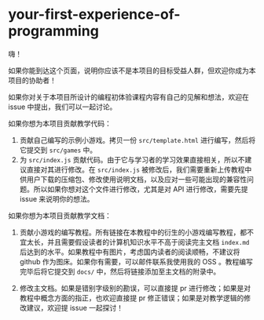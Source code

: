 # your-first-experience-of-programming

嗨！

如果你能到达这个页面，说明你应该不是本项目的目标受益人群，但欢迎你成为本项目的协助者！

如果你对关于本项目所设计的编程初体验课程内容有自己的见解和想法，欢迎在 issue 中提出，我们可以一起讨论。

如果你想为本项目贡献教学代码：

1. 贡献自己编写的示例小游戏。拷贝一份 `src/template.html` 进行编写，然后将它提交到 `src/games` 中。
2. 为 `src/index.js` 贡献代码。由于它与学习者的学习效果直接相关，所以不建议直接对其进行修改。在 `src/index.js` 被修改后，我们需要重新上传教程中供用户下载的压缩包、修改使用说明文档，以及应对一些可能出现的兼容性问题。所以如果你想对这个文件进行修改，尤其是对 API 进行修改，需要先提 issue 来说明你的想法。

如果你想为本项目贡献教学文档：

1. 贡献小游戏的编写教程。所有链接在本教程中的衍生的小游戏编写教程，都不宜太长，并且需要假设读者的计算机知识水平不高于阅读完主文档 `index.md` 后达到的水平。如果教程中有图片，考虑国内读者的阅读顺畅，不建议将 github 作为图床。如果你有需要，可以邮件联系我使用我的 OSS 。教程编写完毕后将它提交到 `docs/` 中，然后将链接添加至主文档的附录中。

2. 修改主文档。如果是错别字级别的勘误，可以直接提 pr 进行修改；如果是对教程中概念方面的指正，也欢迎直接提 pr 修正错误；如果是对教学逻辑的修改建议，欢迎提 issue 一起探讨！


